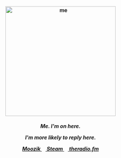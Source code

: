 <h4 align="center">
<img src="https://avatars.githubusercontent.com/u/5949436?v=4"width="300" height="300" alt="me">
<br>
</h4>
<h5 align="center">
  Me. I'm on here.
<p align> I'm more likely to reply here. </p>
  
<a href="https://yt.xxlxx.co"> Moozik </a>⠀<a href="https://steamcommunity.com/id/gamecandy"> Steam </a>⠀<a href="https://theradio.fm"> theradio.fm </a>
